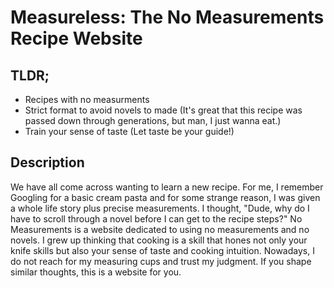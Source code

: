 # Measureless: The No Measurements Recipe Website

## TLDR;

- Recipes with no measurments 
- Strict format to avoid novels to made (It's great that this recipe was passed down through generations, but man, I just wanna eat.)
- Train your sense of taste (Let taste be your guide!)

## Description

We have all come across wanting to learn a new recipe. For me, I remember Googling for a basic cream pasta and for some strange reason, I was given a whole life story plus precise measurements. I thought, "Dude, why do I have to scroll through a novel before I can get to the recipe steps?" No Measurements is a website dedicated to using no measurements and no novels. I grew up thinking that cooking is a skill that hones not only your knife skills but also your sense of taste and cooking intuition. Nowadays, I do not reach for my measuring cups and trust my judgment. If you shape similar thoughts, this is a website for you. 
